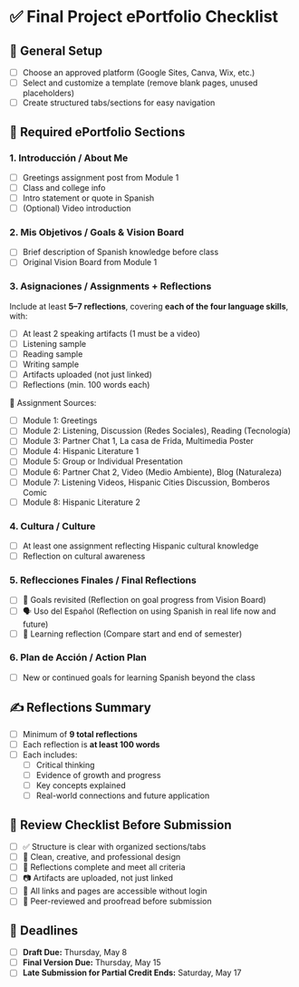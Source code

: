 # ✅ Final Project ePortfolio Checklist

## 📁 General Setup

- [ ] Choose an approved platform (Google Sites, Canva, Wix, etc.)
- [ ] Select and customize a template (remove blank pages, unused placeholders)
- [ ] Create structured tabs/sections for easy navigation

## 🧱 Required ePortfolio Sections

### 1. **Introducción / About Me**

- [ ] Greetings assignment post from Module 1
- [ ] Class and college info
- [ ] Intro statement or quote in Spanish
- [ ] (Optional) Video introduction

### 2. **Mis Objetivos / Goals & Vision Board**

- [ ] Brief description of Spanish knowledge before class
- [ ] Original Vision Board from Module 1

### 3. **Asignaciones / Assignments + Reflections**

Include at least **5–7 reflections**, covering **each of the four language skills**, with:

- [ ] At least 2 speaking artifacts (1 must be a video)
- [ ] Listening sample
- [ ] Reading sample
- [ ] Writing sample
- [ ] Artifacts uploaded (not just linked)
- [ ] Reflections (min. 100 words each)

📝 Assignment Sources:

- [ ] Module 1: Greetings
- [ ] Module 2: Listening, Discussion (Redes Sociales), Reading (Tecnología)
- [ ] Module 3: Partner Chat 1, La casa de Frida, Multimedia Poster
- [ ] Module 4: Hispanic Literature 1
- [ ] Module 5: Group or Individual Presentation
- [ ] Module 6: Partner Chat 2, Video (Medio Ambiente), Blog (Naturaleza)
- [ ] Module 7: Listening Videos, Hispanic Cities Discussion, Bomberos Comic
- [ ] Module 8: Hispanic Literature 2

### 4. **Cultura / Culture**

- [ ] At least one assignment reflecting Hispanic cultural knowledge
- [ ] Reflection on cultural awareness

### 5. **Reflecciones Finales / Final Reflections**

- [ ] 🎯 Goals revisited (Reflection on goal progress from Vision Board)
- [ ] 🗣 Uso del Español (Reflection on using Spanish in real life now and future)
- [ ] 🧠 Learning reflection (Compare start and end of semester)

### 6. **Plan de Acción / Action Plan**

- [ ] New or continued goals for learning Spanish beyond the class

## ✍️ Reflections Summary

- [ ] Minimum of **9 total reflections**
- [ ] Each reflection is **at least 100 words**
- [ ] Each includes:
	- [ ] Critical thinking
	- [ ] Evidence of growth and progress
	- [ ] Key concepts explained
	- [ ] Real-world connections and future application

## 🔎 Review Checklist Before Submission

- [ ] ✅ Structure is clear with organized sections/tabs
- [ ] 🎨 Clean, creative, and professional design
- [ ] 📄 Reflections complete and meet all criteria
- [ ] 📷 Artifacts are uploaded, not just linked
- [ ] 🔗 All links and pages are accessible without login
- [ ] 🧪 Peer-reviewed and proofread before submission

## 📅 Deadlines

- [ ] **Draft Due:** Thursday, May 8
- [ ] **Final Version Due:** Thursday, May 15
- [ ] **Late Submission for Partial Credit Ends:** Saturday, May 17